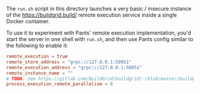 The `run.sh` script in this directory launches a very basic / insecure instance of the https://buildgrid.build/ remote execution service inside a single Docker container.

To use it to experiment with Pants' remote execution implementation, you'd start the server in one shell with `run.sh`, and then use Pants config similar to the following to enable it:
```toml pants.toml
remote_execution = true
remote_store_address = "grpc://127.0.0.1:50051"
remote_execution_address = "grpc://127.0.0.1:50051"
remote_instance_name = ""
# TODO: See https://gitlab.com/BuildGrid/buildgrid/-/blob/master/buildgrid/server/server.py#L212-222
process_execution_remote_parallelism = 8
```

